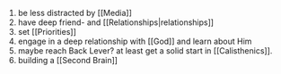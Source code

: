 1. be less distracted by [[Media]]
2. have deep friend- and [[Relationships|relationships]]
3. set [[Priorities]]
4. engage in a deep relationship with [[God]] and learn about Him
5. maybe reach Back Lever? at least get a solid start in [[Calisthenics]].
6. building a [[Second Brain]]